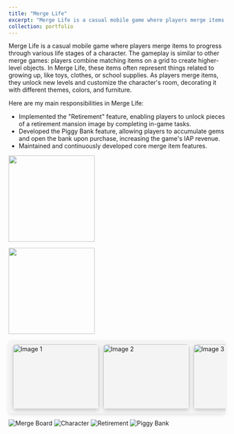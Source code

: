```yaml
---
title: "Merge Life"
excerpt: "Merge Life is a casual mobile game where players merge items to help a character grow up, unlocking new rooms, decorations, and upgrades as they progress through life stages. <br/><img src='/images/MLife_Icon.jpg' height='300' width='300'>"
collection: portfolio
---
```


Merge Life is a casual mobile game where players merge items to progress through various life stages of a character. The gameplay is similar to other merge games: players combine matching items on a grid to create higher-level objects. In Merge Life, these items often represent things related to growing up, like toys, clothes, or school supplies. As players merge items, they unlock new levels and customize the character's room, decorating it with different themes, colors, and furniture.

Here are my main responsibilities in Merge Life:

- Implemented the "Retirement" feature, enabling players to unlock pieces of a retirement mansion image by completing in-game tasks.
- Developed the Piggy Bank feature, allowing players to accumulate gems and open the bank upon purchase, increasing the game's IAP revenue.
- Maintained and continuously developed core merge item features.

[<img src='/images/AppStore.png' width='200'>](https://apps.apple.com/us/app/merge-life/id1556497052)

[<img src='/images/GPC.png' width='200'>](https://play.google.com/store/apps/details?id=cc.lionstudios.mergelife&hl=en_US)

<style>
    /* Container for the horizontal scrolling bar */
    .scrolling-gallery {
        display: flex;
        overflow-x: auto;
        scroll-behavior: smooth;
        padding: 10px;
        background-color: #f4f4f4; /* Optional background color */
        border-radius: 8px;
        box-shadow: 0px 4px 8px rgba(0, 0, 0, 0.1);
        gap: 10px;
    }

    /* Remove scrollbar for Webkit browsers */
    .scrolling-gallery::-webkit-scrollbar {
        display: none;
    }

    /* For other browsers */
    .scrolling-gallery {
        -ms-overflow-style: none;  /* IE and Edge */
        scrollbar-width: none;  /* Firefox */
    }

    /* Each image container */
    .image-container {
        flex: 0 0 auto;
        width: 200px; /* Adjust width as needed */
        height: 150px; /* Adjust height as needed */
        overflow: hidden;
        border-radius: 8px;
        box-shadow: 0px 4px 8px rgba(0, 0, 0, 0.15);
    }

    /* Image styling */
    .image-container img {
        width: 100%;
        height: 100%;
        object-fit: cover;
        transition: transform 0.3s ease-in-out;
    }

    /* Scale image on hover */
    .image-container:hover img {
        transform: scale(1.1);
    }
</style>

<div class="scrolling-gallery">
    <!-- Replace the src with actual image URLs -->
    <div class="image-container">
        <img src="/images/MLife_MergeBoard.PNG" alt="Image 1">
    </div>
    <div class="image-container">
        <img src="/images/MLife_Setup.PNG" alt="Image 2">
    </div>
    <div class="image-container">
        <img src="/images/MLife_Retirement_4.PNG" alt="Image 3">
    </div>
    <div class="image-container">
        <img src="/images/MLife_Retirement_4.PNG" alt="Image 4">
    </div>
    <div class="image-container">
        <img src="/images/MLife_Piggy.PNG" alt="Image 5">
    </div>
    <!-- Add more images as needed -->
</div>


![Merge Board](/images/MLife_MergeBoard.PNG)
![Character](/images/MLife_Setup.PNG)
![Retirement](/images/MLife_Retirement_4.PNG)
![Piggy Bank](/images/MLife_Piggy.PNG)